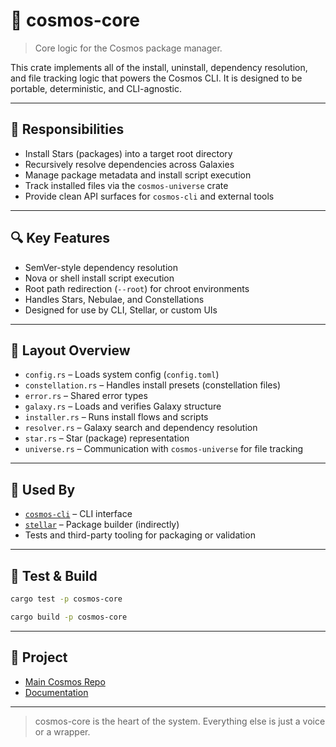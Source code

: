 # 🧠 cosmos-core

> Core logic for the Cosmos package manager.

This crate implements all of the install, uninstall, dependency resolution, and file tracking logic that powers the Cosmos CLI. It is designed to be portable, deterministic, and CLI-agnostic.

---

## 🧩 Responsibilities

- Install Stars (packages) into a target root directory
- Recursively resolve dependencies across Galaxies
- Manage package metadata and install script execution
- Track installed files via the `cosmos-universe` crate
- Provide clean API surfaces for `cosmos-cli` and external tools

---

## 🔍 Key Features

- SemVer-style dependency resolution
- Nova or shell install script execution
- Root path redirection (`--root`) for chroot environments
- Handles Stars, Nebulae, and Constellations
- Designed for use by CLI, Stellar, or custom UIs

---

## 📁 Layout Overview

- `config.rs` – Loads system config (`config.toml`)
- `constellation.rs` – Handles install presets (constellation files)
- `error.rs` – Shared error types
- `galaxy.rs` – Loads and verifies Galaxy structure
- `installer.rs` – Runs install flows and scripts
- `resolver.rs` – Galaxy search and dependency resolution
- `star.rs` – Star (package) representation
- `universe.rs` – Communication with `cosmos-universe` for file tracking

---

## 🚀 Used By

- [`cosmos-cli`](../cosmos-cli) – CLI interface
- [`stellar`](../stellar) – Package builder (indirectly)
- Tests and third-party tooling for packaging or validation

---

## 🧪 Test & Build

```bash
cargo test -p cosmos-core
```

```bash
cargo build -p cosmos-core
```

---

## 🔗 Project
- [Main Cosmos Repo](https://github.com/cosmospkg/cosmos)
- [Documentation](https://docs.cosmos-pkg.org)

---

> cosmos-core is the heart of the system. Everything else is just a voice or a wrapper.

